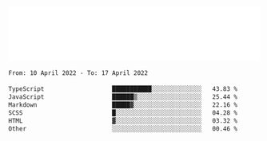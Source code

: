 [![](./hello.svg)](https://blog.yrobot.top?ref=github-yrobot)

<!--START_SECTION:waka-->

```text
From: 10 April 2022 - To: 17 April 2022

TypeScript                   ███████████░░░░░░░░░░░░░░   43.83 %
JavaScript                   ██████▒░░░░░░░░░░░░░░░░░░   25.44 %
Markdown                     █████▓░░░░░░░░░░░░░░░░░░░   22.16 %
SCSS                         █░░░░░░░░░░░░░░░░░░░░░░░░   04.28 %
HTML                         ▓░░░░░░░░░░░░░░░░░░░░░░░░   03.32 %
Other                        ░░░░░░░░░░░░░░░░░░░░░░░░░   00.46 %
```

<!--END_SECTION:waka-->
